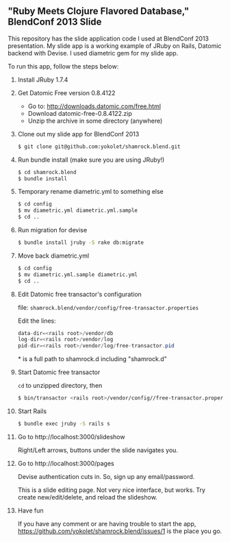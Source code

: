 ## "Ruby Meets Clojure Flavored Database," BlendConf 2013 Slide

This repository has the slide application code I used at BlendConf 2013 presentation.
My slide app is a working example of JRuby on Rails, Datomic backend with Devise.
I used diametric gem for my slide app.

To run this app, follow the steps below:

1. Install JRuby 1.7.4

2. Get Datomic Free version 0.8.4122

    - Go to: http://downloads.datomic.com/free.html
    - Download datomic-free-0.8.4122.zip
    - Unzip the archive in some directory (anywhere)

3. Clone out my slide app for BlendConf 2013

    ```bash
    $ git clone git@github.com:yokolet/shamrock.blend.git
    ```

4. Run bundle install (make sure you are using JRuby!)

    ```bash
    $ cd shamrock.blend
    $ bundle install
    ```

5. Temporary rename diametric.yml to something else

    ```bash
    $ cd config
    $ mv diametric.yml diametric.yml.sample
    $ cd ..
   ```

6. Run migration for devise

    ```bash
    $ bundle install jruby -S rake db:migrate
    ````

7. Move back diametric.yml

    ```bash
    $ cd config
    $ mv diametric.yml.sample diametric.yml
    $ cd ..
    ```

8. Edit Datomic free transactor's configuration

    file: `shamrock.blend/vendor/config/free-transactor.properties`

    Edit the lines:
    ```java
    data-dir=<rails root>/vendor/db
    log-dir=<rails root>/vendor/log
    pid-dir=<rails root>/vendor/log/free-transactor.pid
    ```

    *<rails root> is a full path to shamrock.d including "shamrock.d"

9. Start Datomic free transactor

    `cd` to unzipped directory, then
    ```bash
    $ bin/transactor <rails root>/vendor/config//free-transactor.properties
    ```

10. Start Rails

    ```bash
    $ bundle exec jruby -S rails s
    ```

11. Go to http://localhost:3000/slideshow

    Right/Left arrows, buttons under the slide navigates you.


12. Go to http://localhost:3000/pages

    Devise authentication cuts in. So, sign up any email/password.   

    This is a slide editing page. Not very nice interface, but works.
    Try create new/edit/delete, and reload the slideshow.

13. Have fun

    If you have any comment or are having trouble to start the app,
    https://github.com/yokolet/shamrock.blend/issues/1
    is the place you go.